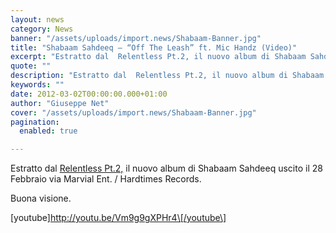 ```yaml
---
layout: news
category: News
banner: "/assets/uploads/import.news/Shabaam-Banner.jpg"
title: "Shabaam Sahdeeq – “Off The Leash” ft. Mic Handz (Video)"
excerpt: "Estratto dal  Relentless Pt.2, il nuovo album di Shabaam Sahdeeq uscito il 28 Febbraio via Marvial Ent. / Hardtimes Records. Buona visione. [youtube]http://youtu.be/Vm9g9gXPHr4[/youtube"
quote: ""
description: "Estratto dal  Relentless Pt.2, il nuovo album di Shabaam Sahdeeq uscito il 28 Febbraio via Marvial Ent. / Hardtimes Records. Buona visione. [youtube]http://youtu.be/Vm9g9gXPHr4[/youtube"
keywords: ""
date: 2012-03-02T00:00:00.000+01:00
author: "Giuseppe Net"
cover: "/assets/uploads/import.news/Shabaam-Banner.jpg"
pagination:
  enabled: true

---
```


Estratto dal [ Relentless Pt.2,](https://itunes.apple.com/us/album/relentless-pt.-2/id501650248) il nuovo album di Shabaam Sahdeeq uscito il 28 Febbraio via Marvial Ent. / Hardtimes Records.

Buona visione.

\[youtube\]http://youtu.be/Vm9g9gXPHr4\[/youtube\]